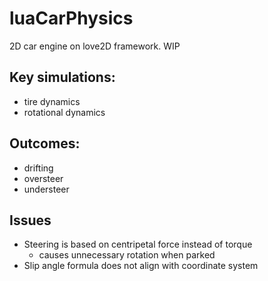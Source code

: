 # luaCarPhysics
2D car engine on love2D framework. WIP
## Key simulations: 
* tire dynamics
* rotational dynamics
## Outcomes:  
* drifting
* oversteer
* understeer
## Issues
* Steering is based on centripetal force instead of torque
    * causes unnecessary rotation when parked
* Slip angle formula does not align with coordinate system

